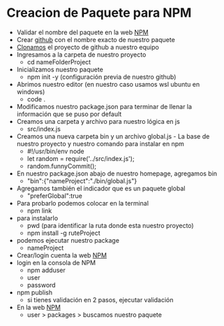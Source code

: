 # Creacion de Paquete para NPM

- Validar el nombre del paquete en la web [NPM](https://www.npmjs.com/)
- Crear [github](https://github.com/new) con el nombre exacto de nuestro paquete
- [Clonamos](https://docs.github.com/es/repositories/creating-and-managing-repositories/cloning-a-repository) el proyecto de github a nuestro equipo 
- Ingresamos a la carpeta de nuestro proyecto 
    - cd nameFolderProject
- Inicializamos nuestro paquete 
    - npm init -y (configuración previa de nuestro github)
- Abrimos nuestro editor (en nuestro caso usamos wsl ubuntu en windows) 
    - code .
- Modificamos nuestro package.json para terminar de llenar la información que se puso por default
- Creamos una carpeta y archivo para nuestro lógica en js 
    - src/index.js
- Creamos una nueva carpeta bin y un archivo global.js - La base de nuestro proyecto y nuestro comando para instalar en npm
    - #!/usr/bin/env node 
    - let random = require('../src/index.js'); 
    - random.funnyCommit();
- En nuestro package.json abajo de nuestro homepage, agregamos bin 
  - "bin":{"nameProject":"./bin/global.js"}
- Agregamos también el indicador que es un paquete global 
    - "preferGlobal":true
- Para probarlo podemos colocar en la terminal 
    - npm link
- para instalarlo 
    - pwd (para identificar la ruta donde esta nuestro proyecto)
    - npm install -g ruteProject
- podemos ejecutar nuestro package
    - nameProject
- Crear/login cuenta la web [NPM](https://www.npmjs.com/)
- login en la consola de NPM
    - npm adduser
    - user
    - password
- npm publish
    - si tienes validación en 2 pasos, ejecutar validación
- En la web [NPM](https://www.npmjs.com/)
    - user > packages > buscamos nuestro paquete 